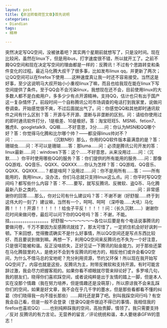 ```yaml
---
layout: post
title: {非法转载荷笠文章}首先说明
categories:
- Diandian
tags:
- 精神

---
```

突然决定写QQ空间，没被骇着吧？其实两个星期前就想写了，只是没时间。现在比较闲，虽然在linux下，但是用ibus，打字速度很不错，所以就开工了。之前不屑QQ空间和现在决定写空间的理由都是一样的：反腾讯！不过有个思路转变和条件变化的过程。最近马化腾大叔干了很多事，比如发布linux qq，并更新了两次；让QQ空间可以在firefox下使用……这种速度真让我一时还不容易接受。当然这是好事，至少这说明马大叔开始小小重视linux了嘛，而且也给我现在能在linux下写空间提供了条件。至于QQ会不会污染linux，我想现在还不会，目前使用linux的大多数人都不是白痴用户，多多少少有点开源精神。支持QQ，估计也只有出于国产这一复杂情怀了。前段时间一个自称腾讯公司市场调查的电话打到我家里，说做问卷调查。开始感觉很不爽，不过后面就出气了。问：你感觉QQ和其他即时通讯软件之间有什么区别？答：开源与不开源、垄断与非垄断的区别。问：请给你使用过的即时通讯软件打分，1是极差、10是极好。答：淘宝旺旺5、MSN6、fetion7、雅虎8、googletalk9、QQ嘛……不好意思，3分……问：你认为MSN和QQ哪个好？答：你觉得马化腾和比尔哪个帅？——都没得linus帅对不？问：…………………………（沉默N秒）那么，你用的QQ软件版本最满意的是？答：珊瑚虫……问：不可以是珊瑚……答：那luma……问：必须是腾讯公司开发的答：linux最新……问：windows下答：这个……不好意思，从来没用过……问：（沉默……）你平时使用哪些QQ的服务？答：你们提供的所有能用的服务……问：那像QQ游戏、QQ音乐、QQXX、QQXXX……你认为怎样？答：QQ游戏、QQ音乐、QQXX、QQXXX……？都是啥阿？没用过……问：你不是用所有……答：——所有能用的，我用linux，没办法，你们马总就只支持linux这么点。问：你平时写QQ空间吗？都写些什么内容？答：不……要写，就写反腾讯、反微软、盗Q币、马化腾最新八卦之类的。……………………………………………………………………问：非常感谢你的回答……那么，你对公司有什么建议吗？答：不谢不谢（好舒服……终于到这伟大的一刻了）建议嘛，当然有一个，呵呵、呵呵 （深呼吸……大吼）马化腾！！！！开源！！！！！！给虫子平反！！！！！问：（长久沉默……）谢谢你花时间来做问卷，最后可以问下你的QQ号吗？答：不谢，不能。挂。。。。。。。。。。。。。。。。。。好舒服～～～～～～～各位以后要是有个电话说事腾讯的要做问卷，千万不要因为反感腾讯就挂了，那太可惜了，一定抓住机会好好讽刺一顿。下来回想，觉得撒谎确实不是什么好事情，所以QQ空间还是写点东西比较好、而且要说到做到嘛。再想一下，利用QQ空间来反腾讯也不失为一个好注意，只是很可能被和谐。反正没啥损失，正好见证一下腾讯的贴金能力。对于那些还蒙在马化腾鼓里的人，是绝对不会到专反腾讯的地方的，相反他们或许会看QQ空间，为什么不借马总的宝地呢？充分利用资源，节约又环保！所以现在我开始写QQ空间了，内容也就是这些，反腾讯为主，附带反微软和支持开源。有时可能言辞过激，我会尽力把握客观的。如果你看不顺眼就尽管来辩论好了。多罗嗦几句，我的朋友们，晓得你们喜欢踩空间，或者说纯粹是出于友情的踏上一脚，但是本人实在没那个情趣（我在努力培养，但是情趣还是没萌芽），所以原谅我不会来乱踩你们的空间，如果是好文章，我不会在乎几千字的墨水，但是那些看都看不懂的纠葛（你们晓得我一向不擅长那些）……拜托还是算了吧。别叫我踩空间行吗？有空我会自己看，但是一般不会登录（登录QQ是件很迫不得已的事情、我相信我的firefox也喜欢QQ）……也别纯粹踩我的空间，高抬贵脚，情领了。我只需要支持／反对 反腾讯的有力言论。无营养的留言／评论统统和谐，本人要继承GFW的意志！